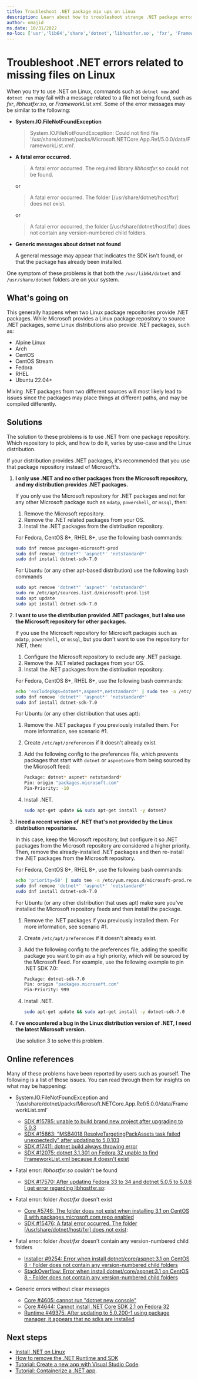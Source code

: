 ```yaml
---
title: Troubleshoot .NET package mix ups on Linux
description: Learn about how to troubleshoot strange .NET package errors on Linux. These errors may occur when you run the dotnet command.
author: omajid
ms.date: 10/31/2022
no-loc: ['usr','lib64','share','dotnet','libhostfxr.so', 'fxr', 'FrameworkList.xml', 'System.IO.FileNotFoundException']
---
```


# Troubleshoot .NET errors related to missing files on Linux

When you try to use .NET on Linux, commands such as `dotnet new` and `dotnet run` may fail with a message related to a file not being found, such as _fxr_, _libhostfxr.so_, or _FrameworkList.xml_. Some of the error messages may be similar to the following:

- **System.IO.FileNotFoundException**

  > System.IO.FileNotFoundException: Could not find file '/usr/share/dotnet/packs/Microsoft.NETCore.App.Ref/5.0.0/data/FrameworkList.xml'.

- **A fatal error occurred.**

  > A fatal error occurred. The required library _libhostfxr.so_ could not be found.

  or

  > A fatal error occurred. The folder \[/usr/share/dotnet/host/fxr] does not exist.

  or

  > A fatal error occurred, the folder \[/usr/share/dotnet/host/fxr] does not contain any version-numbered child folders.

- **Generic messages about dotnet not found**

  A general message may appear that indicates the SDK isn't found, or that the package has already been installed.

One symptom of these problems is that both the `/usr/lib64/dotnet` and `/usr/share/dotnet` folders are on your system.

## What's going on

This generally happens when two Linux package repositories provide .NET packages. While Microsoft provides a Linux package repository to source .NET packages, some Linux distributions also provide .NET packages, such as:

- Alpine Linux
- Arch
- CentOS
- CentOS Stream
- Fedora
- RHEL
- Ubuntu 22.04+

Mixing .NET packages from two different sources will most likely lead to issues since the packages may place things at different paths, and may be compiled differently.

## Solutions

The solution to these problems is to use .NET from one package repository. Which repository to pick, and how to do it, varies by use-case and the Linux distribution.

If your distribution provides .NET packages, it's recommended that you use that package repository instead of Microsoft's.

01. **I only use .NET and no other packages from the Microsoft repository, and my distribution provides .NET packages.**

    If you only use the Microsoft repository for .NET packages and not for any other Microsoft package such as `mdatp`, `powershell`, or `mssql`, then:

    01. Remove the Microsoft repository.
    01. Remove the .NET related packages from your OS.
    01. Install the .NET packages from the distribution repository.

    For Fedora, CentOS 8+, RHEL 8+, use the following bash commands:

    ```bash
    sudo dnf remove packages-microsoft-prod
    sudo dnf remove 'dotnet*' 'aspnet*' 'netstandard*'
    sudo dnf install dotnet-sdk-7.0
    ```

    For Ubuntu (or any other apt-based distribution) use the following bash commands

    ```bash
    sudo apt remove 'dotnet*' 'aspnet*' 'netstandard*'
    sudo rm /etc/apt/sources.list.d/microsoft-prod.list
    sudo apt update
    sudo apt install dotnet-sdk-7.0
    ```

02. **I want to use the distribution provided .NET packages, but I also use the Microsoft repository for other packages.**

    If you use the Microsoft repository for Microsoft packages such as `mdatp`, `powershell`, or `mssql`, but you don't want to use the repository for .NET, then:

    01. Configure the Microsoft repository to exclude any .NET package.
    01. Remove the .NET related packages from your OS.
    01. Install the .NET packages from the distribution repository.

    For Fedora, CentOS 8+, RHEL 8+, use the following bash commands:

    ```bash
    echo 'excludepkgs=dotnet*,aspnet*,netstandard*' | sudo tee -a /etc/yum.repos.d/microsoft-prod.repo
    sudo dnf remove 'dotnet*' 'aspnet*' 'netstandard*'
    sudo dnf install dotnet-sdk-7.0
    ```

    For Ubuntu (or any other distribution that uses apt):

    01. Remove the .NET packages if you previously installed them. For more information, see scenario #1.
    01. Create `/etc/apt/preferences` if it doesn't already exist.
    01. Add the following config to the preferences file, which prevents packages that start with `dotnet` or `aspnetcore` from being sourced by the Microsoft feed:

        ```bash
        Package: dotnet* aspnet* netstandard*
        Pin: origin "packages.microsoft.com"
        Pin-Priority: -10
        ```

    01. Install .NET.

        ```bash
        sudo apt-get update && sudo apt-get install -y dotnet7
        ```

03. **I need a recent version of .NET that's not provided by the Linux distribution repositories.**

    In this case, keep the Microsoft repository, but configure it so .NET packages from the Microsoft repository are considered a higher priority. Then, remove the already-installed .NET packages and then re-install the .NET packages from the Microsoft repository.
  
    For Fedora, CentOS 8+, RHEL 8+, use the following bash commands:

    ```bash
    echo 'priority=50' | sudo tee -a /etc/yum.repos.d/microsoft-prod.repo
    sudo dnf remove 'dotnet*' 'aspnet*' 'netstandard*'
    sudo dnf install dotnet-sdk-7.0
    ```

    For Ubuntu (or any other distribution that uses apt) make sure you've installed the Microsoft repository feeds and then install the package.

    01. Remove the .NET packages if you previously installed them. For more information, see scenario #1.
    01. Create `/etc/apt/preferences` if it doesn't already exist.
    01. Add the following config to the preferences file, adding the specific package you want to pin as a high priority, which will be sourced by the Microsoft Feed. For example, use the following example to pin .NET SDK 7.0:

        ```bash
        Package: dotnet-sdk-7.0
        Pin: origin "packages.microsoft.com"
        Pin-Priority: 999
        ```

    01. Install .NET.

        ```bash
        sudo apt-get update && sudo apt-get install -y dotnet-sdk-7.0
        ```

04. **I've encountered a bug in the Linux distribution version of .NET, I need the latest Microsoft version.**

    Use solution 3 to solve this problem.

## Online references

Many of these problems have been reported by users such as yourself. The following is a list of those issues. You can read through them for insights on what may be happening:

- System.IO.FileNotFoundException and '/usr/share/dotnet/packs/Microsoft.NETCore.App.Ref/5.0.0/data/FrameworkList.xml'

  - [SDK #15785: unable to build brand new project after upgrading to 5.0.3](https://github.com/dotnet/sdk/issues/15785)
  - [SDK #15863: "MSB4018 ResolveTargetingPackAssets task failed unexpectedly" after updating to 5.0.103](https://github.com/dotnet/sdk/issues/15863)
  - [SDK #17411: dotnet build always throwing error](https://github.com/dotnet/sdk/issues/17411)
  - [SDK #12075: dotnet 3.1.301 on Fedora 32 unable to find FrameworkList.xml because it doesn't exist](https://github.com/dotnet/sdk/issues/12075)

- Fatal error: _libhostfxr.so_ couldn't be found

  - [SDK #17570: After updating Fedora 33 to 34 and dotnet 5.0.5 to 5.0.6 I get error regarding libhostfxr.so](https://github.com/dotnet/sdk/issues/17570):

- Fatal error: folder _/host/fxr_ doesn't exist

  - [Core #5746: The folder does not exist when installing 3.1 on CentOS 8 with packages.microsoft.com repo enabled](https://github.com/dotnet/core/issues/5746)
  - [SDK #15476: A fatal error occurred. The folder [/usr/share/dotnet/host/fxr] does not exist](https://github.com/dotnet/sdk/issues/15476):

- Fatal error: folder _/host/fxr_ doesn't contain any version-numbered child folders

  - [Installer #9254: Error when install dotnet/core/aspnet:3.1 on CentOS 8 - Folder does not contain any version-numbered child folders](https://github.com/dotnet/installer/issues/9254)
  - [StackOverflow: Error when install dotnet/core/aspnet:3.1 on CentOS 8 - Folder does not contain any version-numbered child folders](https://stackoverflow.com/questions/65422998/)

- Generic errors without clear messages

  - [Core #4605: cannot run "dotnet new console"](https://github.com/dotnet/core/issues/4605)
  - [Core #4644: Cannot install .NET Core SDK 2.1 on Fedora 32](https://github.com/dotnet/core/issues/4655)
  - [Runtime #49375: After updating to 5.0.200-1 using package manager, it appears that no sdks are installed](https://github.com/dotnet/runtime/issues/49375)

## Next steps

- [Install .NET on Linux](linux.md)
- [How to remove the .NET Runtime and SDK](remove-runtime-sdk-versions.md?pivots=os-linux)
- [Tutorial: Create a new app with Visual Studio Code](../tutorials/with-visual-studio-code.md).
- [Tutorial: Containerize a .NET app](../docker/build-container.md).
